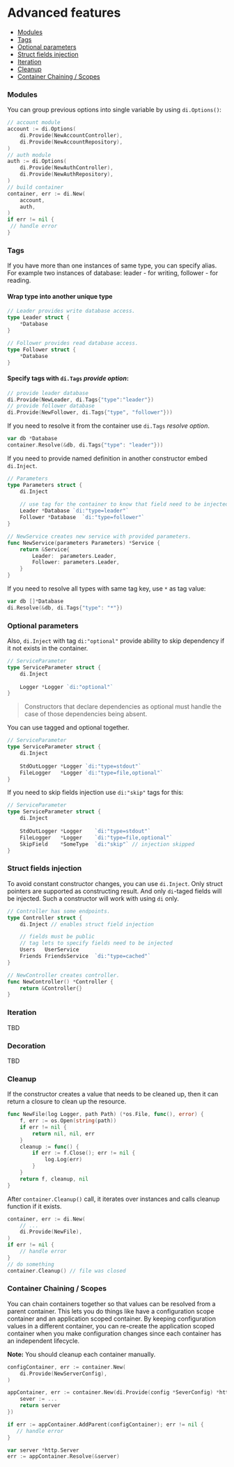 # Advanced features

- [Modules](#modules)
- [Tags](#tags)
- [Optional parameters](#optional-parameters)
- [Struct fields injection](#struct-fields-injection)
- [Iteration](#iteration)
- [Cleanup](#cleanup)
- [Container Chaining / Scopes](#container-chaining--scopes)

### Modules

You can group previous options into single variable by using
`di.Options()`:

```go
// account module
account := di.Options(
    di.Provide(NewAccountController), 
    di.Provide(NewAccountRepository),
)
// auth module
auth := di.Options(
    di.Provide(NewAuthController), 
    di.Provide(NewAuthRepository),
)
// build container
container, err := di.New(
    account, 
    auth,
)
if err != nil {
 // handle error
}
```

### Tags

If you have more than one instances of same type, you can specify alias.
For example two instances of database: leader - for writing, follower -
for reading.

#### Wrap type into another unique type

```go
// Leader provides write database access.
type Leader struct {
	*Database
}

// Follower provides read database access.
type Follower struct {
	*Database
}
```

#### Specify tags with `di.Tags` *provide option*:

```go
// provide leader database
di.Provide(NewLeader, di.Tags{"type":"leader"})
// provide follower database
di.Provide(NewFollower, di.Tags{"type", "follower"}))
```

If you need to resolve it from the container use `di.Tags` *resolve
option*.

```go
var db *Database
container.Resolve(&db, di.Tags{"type": "leader"}))
```

If you need to provide named definition in another constructor embed
`di.Inject`.

```go
// Parameters
type Parameters struct {
	di.Inject
	
	// use tag for the container to know that field need to be injected.
	Leader *Database `di:"type=leader"`
	Follower *Database  `di:"type=follower"`
}

// NewService creates new service with provided parameters.
func NewService(parameters Parameters) *Service {
	return &Service{
		Leader:  parameters.Leader,
		Follower: parameters.Leader,
	}
}
```

If you need to resolve all types with same tag key, use `*` as tag
value:

```go
var db []*Database
di.Resolve(&db, di.Tags{"type": "*"})
```

### Optional parameters

Also, `di.Inject` with tag `di:"optional"` provide ability to skip dependency
if it not exists in the container.

```go
// ServiceParameter
type ServiceParameter struct {
	di.Inject
	
	Logger *Logger `di:"optional"`
}
```

> Constructors that declare dependencies as optional must handle the
> case of those dependencies being absent.

You can use tagged and optional together.

```go
// ServiceParameter
type ServiceParameter struct {
	di.Inject
	
	StdOutLogger *Logger `di:"type=stdout"`
	FileLogger   *Logger `di:"type=file,optional"`
}
```

If you need to skip fields injection use `di:"skip"` tags for this:

```go
// ServiceParameter
type ServiceParameter struct {
	di.Inject
	
	StdOutLogger *Logger    `di:"type=stdout"`
	FileLogger   *Logger    `di:"type=file,optional"`
	SkipField    *SomeType  `di:"skip"` // injection skipped
}
```

### Struct fields injection

To avoid constant constructor changes, you can use `di.Inject`. Only
struct pointers are supported as constructing result. And only
`di`-taged fields will be injected. Such a constructor will work with
using `di` only.

```go
// Controller has some endpoints.
type Controller struct {
    di.Inject // enables struct field injection 

    // fields must be public
    // tag lets to specify fields need to be injected
    Users   UserService
    Friends FriendsService  `di:"type=cached"`
}

// NewController creates controller.
func NewController() *Controller {
    return &Controller{}
}
```

### Iteration

TBD

### Decoration

TBD

### Cleanup

If the constructor creates a value that needs to be cleaned up, then it
can return a closure to clean up the resource.

```go
func NewFile(log Logger, path Path) (*os.File, func(), error) {
    f, err := os.Open(string(path))
    if err != nil {
        return nil, nil, err
    }
    cleanup := func() {
        if err := f.Close(); err != nil {
            log.Log(err)
        }
    }
    return f, cleanup, nil
}
```

After `container.Cleanup()` call, it iterates over instances and calls
cleanup function if it exists.

```go
container, err := di.New(
	// ...
    di.Provide(NewFile),
)
if err != nil {
    // handle error
}
// do something
container.Cleanup() // file was closed
```

### Container Chaining / Scopes

You can chain containers together so that values can be resolved from a
parent container. This lets you do things like have a configuration 
scope container and an application scoped container.  By keeping 
configuration values in a different container, you can re-create
the application scoped container when you make configuration changes
since each container has an independent lifecycle.

**Note:** You should cleanup each container manually.

```go
configContainer, err := container.New(
    di.Provide(NewServerConfig),
)

appContainer, err := container.New(di.Provide(config *SeverConfig) *http.Server {
    sever := ...
    return server
})

if err := appContainer.AddParent(configContainer); err != nil {
   // handle error
}

var server *http.Server
err := appContainer.Resolve(&server)
```

